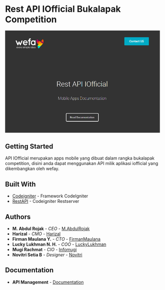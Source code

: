 # Rest API IOfficial Bukalapak Competition
![alt text](https://github.com/infomugi/api_iofficial/blob/master/screenshot.jpg)

## Getting Started
API IOfficial merupakan apps mobile yang dibuat dalam rangka bukalapak competition, disini anda dapat menggunakan API milik aplikasi iofficial yang dikembangkan oleh wefay.

## Built With
* [Codeigniter](https://www.codeigniter.com/) - Framework CodeIgniter
* [RestAPI](https://github.com/chriskacerguis/codeigniter-restserver) - Codeigniter Restserver

## Authors
* **M. Abdul Rojak** - *CEO* - [M.AbdulRojak](https://github.com/infomugi)
* **Harizal** - *CMO* - [Harizal](https://github.com/infomugi)
* **Firman Maulana Y.** - *CTO* - [FirmanMaulana](https://github.com/infomugi)
* **Lucky Lukhman N. H.** - *COO* - [LuckyLukhman](https://github.com/infomugi)
* **Mugi Rachmat** - *CIO* - [Infomugi](https://github.com/infomugi)
* **Novitri Setia B** - *Designer* - [Novitri](https://github.com/infomugi)

## Documentation
* **API Management** - [Documentation](https://documenter.getpostman.com/collection/view/1629295-88ee1558-b420-79f9-ebc7-aa9c908a3d4d#8e63b526-955d-4cdc-f99b-1302758180db)
